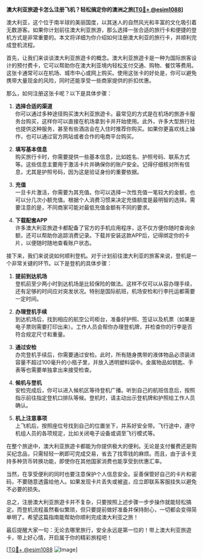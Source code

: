 **澳大利亚旅遊卡怎么注册飞机？轻松搞定你的澳洲之旅[[TG💪+ @esim1088](https://t.me/s/esim1088)]**

澳大利亚，这个位于南半球的美丽国度，以其迷人的自然风光和丰富的文化吸引着无数游客。如果你计划前往澳大利亚旅游，那么选择一张合适的旅行卡和便捷的登机方式是非常重要的。本文将详细为你介绍如何注册澳大利亚的旅行卡，并顺利完成登机流程。

首先，让我们来谈谈澳大利亚旅遊卡的概念。澳大利亚旅遊卡是一种为国际旅客设计的预付费卡，它可以帮助你在澳大利亚境内轻松支付交通、购物、餐饮等费用。这张卡通常可以在机场、城市中心或网上购买。使用这张卡的好处是，你可以避免携带大量现金的风险，同时还能享受一些商家提供的折扣优惠。

那么，如何注册这张卡呢？以下是具体步骤：

1. **选择合适的渠道**  
   你可以通过多种途径购买澳大利亚旅遊卡。最常见的方式是在机场的旅游卡服务台购买，这样你可以直接在机场拿到卡并开始使用。此外，许多大型旅行社也提供这种服务，甚至有些酒店会在入住时推荐你购买。如果你更喜欢线上操作，也可以通过官方网站或者合作的电商平台购买。

2. **填写基本信息**  
   购买旅行卡时，你需要提供一些基本信息，比如姓名、护照号码、联系方式等。这些信息主要用于激活卡片并确保你的账户安全。记得仔细核对所有信息，尤其是护照号码，因为这是验证身份的重要依据。

3. **充值**  
   一旦卡片激活，你需要为其充值。你可以选择一次性充值一笔较大的金额，也可以分几次小额充值。根据个人消费习惯来决定充值额度是最明智的选择。需要注意的是，不同商家可能对最低充值金额有不同的要求。

4. **下载配套APP**  
   许多澳大利亚旅遊卡都配备了官方的手机应用程序，这不仅方便你随时查询余额，还可以帮助你追踪消费记录。下载并安装这款APP后，记得绑定你的卡片，以便随时随地查看账户状态。

接下来，我们来说说如何顺利登机。对于计划前往澳大利亚的旅客来说，登机是一个非常关键的环节。以下是登机的具体步骤：

1. **提前到达机场**  
   登机前至少两小时到达机场是比较保险的做法。这样不仅可以从容办理手续，还有足够的时间应对突发状况。特别是国际航班，机场安检和行李托运都需要一定时间。

2. **办理登机手续**  
   到达机场后，找到相应的航空公司柜台，准备好护照、签证以及机票（如果是电子票则需要打印出来）。工作人员会帮你办理登机牌，并检查你的行李是否符合规定尺寸和重量。

3. **通过安检**  
   办完登机手续后，你需要通过安检。此时，所有随身携带的液体物品必须装进容量不超过100毫升的小瓶子里，并放入透明塑料袋中。金属物品如钥匙、手表等也需要单独拿出来接受检查。

4. **候机与登机**  
   安检完成后，你可以进入候机区等待登机广播。听到自己的航班信息后，按照指示前往指定登机口排队等候。登机时，请主动出示登机牌和护照给工作人员确认。

5. **机上注意事项**  
   上飞机后，按照座位号找到自己的位置坐下，并系好安全带。飞行途中，遵守机组人员的各项规定，比如关闭电子设备或调至飞行模式等。

在整个旅途中，澳大利亚旅遊卡都能为你提供极大的便利。无论是支付餐费还是购买纪念品，只需轻轻一刷即可完成交易，省去了找零钱的麻烦。而且，由于该卡支持多种货币转换功能，即使你在其他国家消费也能享受到优惠汇率。

当然，在享受便利的同时也要注意保护个人信息安全。妥善保管好自己的卡片和密码，不要随意透露给他人。如果发现卡片丢失或被盗，应立即联系客服挂失以避免不必要的损失。

总之，注册澳大利亚旅遊卡并不复杂，只要按照上述步骤一步步操作就能轻松搞定。而登机流程虽然看似繁琐，但只要提前做好准备并保持耐心，一切都会变得简单明了。希望这篇指南能帮助你顺利完成澳大利亚之旅！

最后提醒大家一句：无论去哪里旅行，安全永远是第一位的！带上澳大利亚旅遊卡，带上好心情，开启属于你的精彩旅程吧！

[[TG💪+ @esim1088](https://t.me/s/esim1088) ![Image](https://i.postimg.cc/4NQfJmqS/Snipaste-2025-05-13-00-14-12.png)]